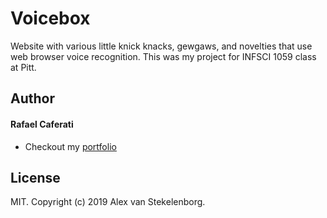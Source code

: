 # Voicebox
Website with various little knick knacks, gewgaws, and novelties that use web browser voice recognition.
This was my project for INFSCI 1059 class at Pitt.

## Author

#### Rafael Caferati

- Checkout my <a href="https://vanstek.dev/" title="Full-Stack Web Developer, UI/UX Javascript Specialist" target="_blank">portfolio</a>

## License

MIT. Copyright (c) 2019 Alex van Stekelenborg.
